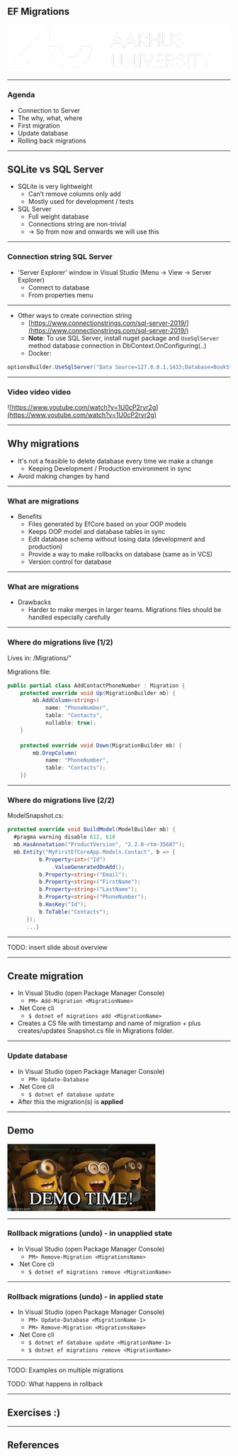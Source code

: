 <!-- .slide: data-background="#003d73" -->
## EF Migrations

![AU Logo](./../img/aulogo_uk_var2_white.png "AU Logo") <!-- .element style="width: 200px; position: fixed; bottom: 50px; left: 50px" -->

----

### Agenda

* Connection to Server
* The why, what, where
* First migration
* Update database
* Rolling back migrations

---

## SQLite vs SQL Server

* SQLite is very lightweight 
    * Can’t remove columns only add
    * Mostly used for development / tests
* SQL Server
    * Full weight database
    * Connections string are non-trivial
    * -> So from now and onwards we will use this

----

### Connection string SQL Server

* 'Server Explorer' window in Visual Studio (Menu -> View -> Server Explorer)
    * Connect to database
    * From properties menu

----

* Other ways to create connection string
    * [https://www.connectionstrings.com/sql-server-2019/](https://www.connectionstrings.com/sql-server-2019/)
    * **Note**: To use SQL Server, install nuget package and `UseSqlServer` method database connection in DbContext.OnConfiguring(..)
    * Docker:

```csharp
optionsBuilder.UseSqlServer("Data Source=127.0.0.1,1433;Database=BookStore2;User ID=SA;Password=12345678Aa#;");
```

----

### Video video video

![https://www.youtube.com/watch?v=1U0cP2rvr2g](https://www.youtube.com/watch?v=1U0cP2rvr2g)

---

## Why migrations

* It's not a feasible to delete database every time we make a change
    * Keeping Development / Production environment in sync
* Avoid making changes by hand

----

### What are migrations

* Benefits
    * Files generated by EfCore based on your OOP models
    * Keeps OOP model and database tables in sync
    * Edit database schema without losing data (development and production)
    * Provide a way to make rollbacks on database (same as in VCS)
    * Version control for database

----

### What are migrations

* Drawbacks
    * Harder to make merges in larger teams. Migrations files should be handled especially carefully

----

### Where do migrations live (1/2)

Lives in: <project-folder>/Migrations/"

Migrations file: 
```csharp
public partial class AddContactPhoneNumber : Migration {
    protected override void Up(MigrationBuilder mb) {
        mb.AddColumn<string>(
            name: "PhoneNumber",
            table: "Contacts",
            nullable: true);
    }

    protected override void Down(MigrationBuilder mb) {
        mb.DropColumn(
            name: "PhoneNumber",
            table: "Contacts");
    }}
```

----

### Where do migrations live (2/2)

<ContextClassName>ModelSnapshot.cs:

```csharp
protected override void BuildModel(ModelBuilder mb) {
  #pragma warning disable 612, 618
  mb.HasAnnotation("ProductVersion", "2.2.0-rtm-35687");
  mb.Entity("MyFirstEfCoreApp.Models.Contact", b => {
          b.Property<int>("Id")
              .ValueGeneratedOnAdd();
          b.Property<string>("Email");
          b.Property<string>("FirstName");
          b.Property<string>("LastName");
          b.Property<string>("PhoneNumber");
          b.HasKey("Id");
          b.ToTable("Contacts");
      });
      ...}
```

---

TODO: insert slide about overview 

----

## Create migration

* In Visual Studio (open Package Manager Console)
    * `PM> Add-Migration <MigrationName>`
* .Net Core cli
    * `$ dotnet ef migrations add <MigrationName>`
* Creates a CS file with timestamp and name of migration + plus creates/updates Snapshot.cs file in Migrations folder.

----

### Update database

* In Visual Studio (open Package Manager Console)
    * `PM> Update-Database`
* .Net Core cli
    * `$ dotnet ef database update`
* After this the migration(s) is **applied**


---

## Demo

![Demo](./img/demo.jpeg "Demo time")

---

### Rollback migrations (undo) - in unapplied state

* In Visual Studio (open Package Manager Console)
    * `PM> Remove-Migration <MigrationsName>`
* .Net Core cli
    * `$ dotnet ef migrations remove <MigrationName>`

----

### Rollback migrations (undo) - in applied state

* In Visual Studio (open Package Manager Console)
    * `PM> Update-Database <MigrationName-1>`
    * `PM> Remove-Migration <MigrationsName>`
* .Net Core cli
    * `$ dotnet ef database update <MigrationName-1>`
    * `$ dotnet ef migrations remove <MigrationName>`


----
 
TODO: Examples on multiple migrations

TODO: What happens in rollback

---

## Exercises :)

<!-- .slide: data-background="./img/make-homework-fun.jpg" -->

----

## References
